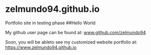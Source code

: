 # zelmundo94.github.io
Portfolio site in testing phase
##Hello World

My github user page can be found at: www.github.com/zelmundo94

Soon, you will be ableto see my customized website portfolio at: https://www.zelmundo94.github.io
